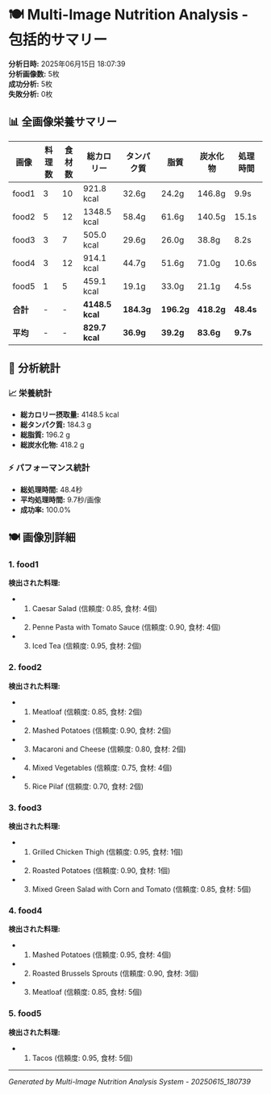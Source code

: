 # 🍽️ Multi-Image Nutrition Analysis - 包括的サマリー

**分析日時:** 2025年06月15日 18:07:39  
**分析画像数:** 5枚  
**成功分析:** 5枚  
**失敗分析:** 0枚  

## 📊 全画像栄養サマリー

| 画像 | 料理数 | 食材数 | 総カロリー | タンパク質 | 脂質 | 炭水化物 | 処理時間 |
|------|--------|--------|------------|------------|------|----------|----------|
| food1 | 3 | 10 | 921.8 kcal | 32.6g | 24.2g | 146.8g | 9.9s |
| food2 | 5 | 12 | 1348.5 kcal | 58.4g | 61.6g | 140.5g | 15.1s |
| food3 | 3 | 7 | 505.0 kcal | 29.6g | 26.0g | 38.8g | 8.2s |
| food4 | 3 | 12 | 914.1 kcal | 44.7g | 51.6g | 71.0g | 10.6s |
| food5 | 1 | 5 | 459.1 kcal | 19.1g | 33.0g | 21.1g | 4.5s |
| **合計** | - | - | **4148.5 kcal** | **184.3g** | **196.2g** | **418.2g** | **48.4s** |
| **平均** | - | - | **829.7 kcal** | **36.9g** | **39.2g** | **83.6g** | **9.7s** |


## 🎯 分析統計

### 📈 栄養統計
- **総カロリー摂取量:** 4148.5 kcal
- **総タンパク質:** 184.3 g
- **総脂質:** 196.2 g
- **総炭水化物:** 418.2 g

### ⚡ パフォーマンス統計
- **総処理時間:** 48.4秒
- **平均処理時間:** 9.7秒/画像
- **成功率:** 100.0%

## 🍽️ 画像別詳細

### 1. food1

**検出された料理:**
- 1. Caesar Salad (信頼度: 0.85, 食材: 4個)
- 2. Penne Pasta with Tomato Sauce (信頼度: 0.90, 食材: 4個)
- 3. Iced Tea (信頼度: 0.95, 食材: 2個)

### 2. food2

**検出された料理:**
- 1. Meatloaf (信頼度: 0.85, 食材: 2個)
- 2. Mashed Potatoes (信頼度: 0.90, 食材: 2個)
- 3. Macaroni and Cheese (信頼度: 0.80, 食材: 2個)
- 4. Mixed Vegetables (信頼度: 0.75, 食材: 4個)
- 5. Rice Pilaf (信頼度: 0.70, 食材: 2個)

### 3. food3

**検出された料理:**
- 1. Grilled Chicken Thigh (信頼度: 0.95, 食材: 1個)
- 2. Roasted Potatoes (信頼度: 0.90, 食材: 1個)
- 3. Mixed Green Salad with Corn and Tomato (信頼度: 0.85, 食材: 5個)

### 4. food4

**検出された料理:**
- 1. Mashed Potatoes (信頼度: 0.95, 食材: 4個)
- 2. Roasted Brussels Sprouts (信頼度: 0.90, 食材: 3個)
- 3. Meatloaf (信頼度: 0.85, 食材: 5個)

### 5. food5

**検出された料理:**
- 1. Tacos (信頼度: 0.95, 食材: 5個)



---
*Generated by Multi-Image Nutrition Analysis System - 20250615_180739*
